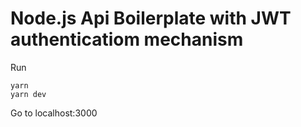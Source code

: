 # Node.js Api Boilerplate with JWT authenticatiom mechanism

Run
```
yarn
yarn dev
```
Go to localhost:3000
